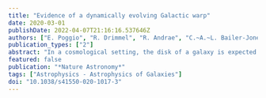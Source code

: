 ```yaml
---
title: "Evidence of a dynamically evolving Galactic warp"
date: 2020-03-01
publishDate: 2022-04-07T21:16:16.537646Z
authors: ["E. Poggio", "R. Drimmel", "R. Andrae", "C.~A.~L. Bailer-Jones", "M. Fouesneau", "M.~G. Lattanzi", "R.~L. Smart", "A. Spagna"]
publication_types: ["2"]
abstract: "In a cosmological setting, the disk of a galaxy is expected to continuously experience gravitational torques and perturbations from a variety of sources, which can cause the disk to wobble, flare and warp$^1,2$. Specifically, the study of galactic warps and their dynamic nature could reveal key information on the formation history of galaxies and the mass distribution of their haloes. Our Milky Way presents a unique case study for galactic warps, thanks to detailed knowledge of its stellar distribution and kinematics. Using a simple model of how the warp's orientation is changing with time, here, we measure the precession rate of the Milky Way's warp using 12 million giant stars from Gaia Data Release 2$^3$, finding that it is precessing at 10.86 ensuremath± 0.03 (statistical) ensuremath± 3.20 (systematic) km s$^-1$ kpc$^-1$ in the direction of Galactic rotation, about one-third the angular rotation velocity at the Sun's position in the Galaxy. The direction and magnitude of the warp's precession rate favour the scenario that the warp is the result of a recent or ongoing encounter with a satellite galaxy, rather than the relic of the ancient assembly history of the Galaxy."
featured: false
publication: "*Nature Astronomy*"
tags: ["Astrophysics - Astrophysics of Galaxies"]
doi: "10.1038/s41550-020-1017-3"
---
```


